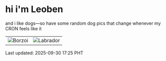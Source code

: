 # hi i'm Leoben

and i like dogs—so have some random dog pics that change whenever my CRON feels like it

|  |  |
|--------|----------|
| ![Borzoi](https://random-dog-vercel.vercel.app/api/random-borzoi?v=1759224300) | ![Labrador](https://random-dog-vercel.vercel.app/api/random-labrador?v=1759224300) |

Last updated: 2025-09-30 17:25 PHT
